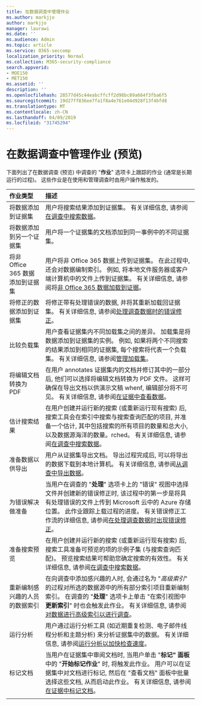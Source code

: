 ```yaml
---
title: 在数据调查中管理作业
ms.author: markjjo
author: markjjo
manager: laurawi
ms.date: ''
ms.audience: Admin
ms.topic: article
ms.service: O365-seccomp
localization_priority: Normal
ms.collection: M365-security-compliance
search.appverid:
- MOE150
- MET150
ms.assetid: ''
description: ''
ms.openlocfilehash: 28577d45c44eabcffcff2d98bc89a664f3fba6f5
ms.sourcegitcommit: 19d27ff836ee7fa1f8a4e761e04d928f13f4bfd8
ms.translationtype: MT
ms.contentlocale: zh-CN
ms.lasthandoff: 04/09/2019
ms.locfileid: "31745294"
---
```

# <a name="manage-jobs-in-data-investigations-preview"></a>在数据调查中管理作业 (预览)

下面列出了在数据调查 (预览) 中调查的 "**作业**" 选项卡上跟踪的作业 (通常是长期运行的过程)。 这些作业是在使用和管理调查时由用户操作触发的。

| 作业类型            | 描述     |
| :----------------- | :----------     |
|将数据添加到证据集 | 用户将搜索结果添加到证据集。  有关详细信息, 请参阅[在调查中搜索数据](search-for-data.md)。 |
|将数据添加到另一个证据集 | 用户将一个证据集的文档添加到同一事例中的不同证据集。|
|将非 Office 365 数据添加到证据集 | 用户将非 Office 365 数据上传到证据集。 在此过程中, 还会对数据编制索引。 例如, 将本地文件服务器或客户端计算机中的文件上传到证据集。 有关详细信息, 请参阅将[非 Office 365 数据加载到证据](load-non-office365-data.md)。| 
|将修正的数据添加到证据集 | 将修正带有处理错误的数据, 并将其重新加载回证据集。 有关详细信息, 请参阅[处理调查数据时的错误修正](error-remediation.md)。 | 
|比较负载集 | 用户查看证据集内不同加载集之间的差异。 加载集是将数据添加到证据集的实例。 例如, 如果将两个不同搜索的结果添加到相同的证据集, 每个搜索将代表一个负载集。 有关详细信息, 请参阅[管理加载集](manage-load-sets.md)。 |
|将编辑文档转换为 PDF|在用户 annotates 证据集内的文档并修订其中的一部分后, 他们可以选择将编辑文档转换为 PDF 文件。 这样可确保在导出文档以供演示文稿 whenf, 编辑部分将不可见。 有关详细信息, 请参阅[在证据中查看数据](review-data-in-evidence.md)。 |
|估计搜索结果 | 在用户创建并运行新的搜索 (或重新运行现有搜索) 后, 搜索工具会在索引中搜索与搜索查询匹配的项目, 并准备一个估计, 其中包括搜索的所有项目的数量和总大小, 以及数据源海洋的数量。rched。  有关详细信息, 请参阅[在调查中搜索数据](search-for-data.md)。 | 
|准备数据以供导出 | 用户从证据集导出文档。 导出过程完成后, 可以将导出的数据下载到本地计算机。 有关详细信息, 请参阅[从调查中导出数据](export-data.md)。 | 
|为错误解决做准备 |当用户在调查的 "**处理**" 选项卡上的 "错误" 视图中选择文件并创建新的错误修正时, 该过程中的第一步是将具有处理错误的文件上传到 Microsoft 云中的 Azure 存储位置。 此作业跟踪上载过程的进度。 有关错误修正工作流的详细信息, 请参阅[在处理调查数据时出现错误修正](error-remediation.md)。| 
|准备搜索预览 | 在用户创建并运行新的搜索 (或重新运行现有搜索) 后, 搜索工具准备可预览的项的示例子集 (与搜索查询匹配)。 预览搜索结果可帮助您确定搜索的有效性。  有关详细信息, 请参阅[在调查中搜索数据](search-for-data.md)。 | 
|重新编制感兴趣的人员的数据索引 | 在向调查中添加感兴趣的人时, 会通过名为 "*高级索引*" 的过程对所选的数据源中的所有部分索引项目重新编制索引。 在调查的 "**处理**" 选项卡上单击 "在索引视图中**更新索引**" 时也会触发此作业。 有关详细信息, 请参阅[对数据进行高级索引以进行调查](index-data-people-of-interest.md)。
|运行分析 | 用户通过运行分析工具 (如近期重复检测、电子邮件线程分析和主题分析) 来分析证据集中的数据。 有关详细信息, 请参阅[运行分析以加快检查速度](run-analytics-to-investigate-faster.md)。 | 
|标记文档 | 当用户在证据集中审阅文档时, 当用户单击 "**标记" 面板**中的 "**开始标记作业**" 时, 将触发此作业。 用户可以在证据集中对文档进行标记, 然后在 "查看文档" 面板中批量选择这些文档, 从而启动此作业。 有关详细信息, 请参阅[在证据中标记文档](tag-documents.md)。 | 
|||
